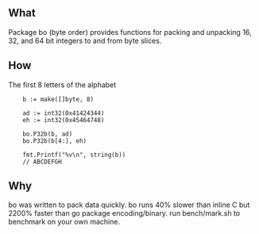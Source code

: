 ## What
Package bo (byte order) provides functions for packing and unpacking 16, 32, and 64 bit integers 
to and from byte slices.

## How
The first 8 letters of the alphabet

```
	b := make([]byte, 8)

	ad := int32(0x41424344)
	eh := int32(0x45464748)

	bo.P32b(b, ad)
	bo.P32b(b[4:], eh)

	fmt.Printf("%v\n", string(b))
	// ABCDEFGH
```

## Why
bo was written to pack data quickly.
bo runs 40% slower than inline C but 2200% faster than go package encoding/binary.
run bench/mark.sh to benchmark on your own machine.

